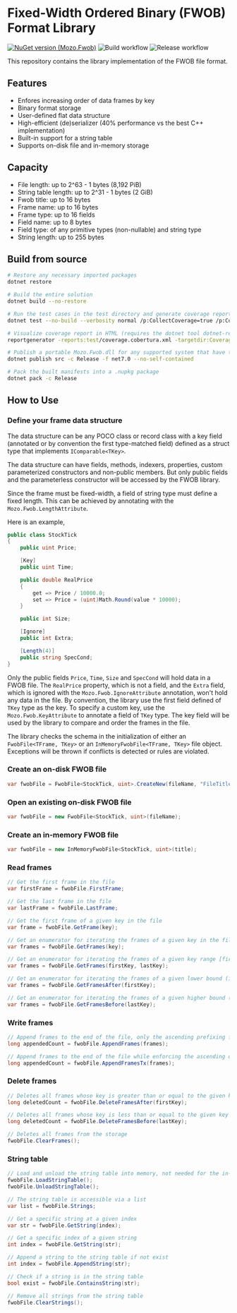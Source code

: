 # Fixed-Width Ordered Binary (FWOB) Format Library

[![NuGet version (Mozo.Fwob)](https://img.shields.io/nuget/v/Mozo.Fwob.svg)](https://www.nuget.org/packages/Mozo.Fwob/)
![Build workflow](https://github.com/stcmz/Mozo.Fwob/actions/workflows/build.yml/badge.svg)
![Release workflow](https://github.com/stcmz/Mozo.Fwob/actions/workflows/release.yml/badge.svg)

This repository contains the library implementation of the FWOB file format.

## Features

* Enfores increasing order of data frames by key
* Binary format storage
* User-defined flat data structure
* High-efficient (de)serializer (40% performance vs the best C++ implementation)
* Built-in support for a string table
* Supports on-disk file and in-memory storage

## Capacity

* File length: up to 2^63 - 1 bytes (8,192 PiB)
* String table length: up to 2^31 - 1 bytes (2 GiB)
* Fwob title: up to 16 bytes
* Frame name: up to 16 bytes
* Frame type: up to 16 fields
* Field name: up to 8 bytes
* Field type: of any primitive types (non-nullable) and string type
* String length: up to 255 bytes

## Build from source

```bash
# Restore any necessary imported packages
dotnet restore

# Build the entire solution
dotnet build --no-restore

# Run the test cases in the test directory and generate coverage report
dotnet test --no-build --verbosity normal /p:CollectCoverage=true /p:CoverletOutputFormat=cobertura

# Visualize coverage report in HTML (requires the dotnet tool dotnet-reportgenerator-globaltool to be installed)
reportgenerator -reports:test/coverage.cobertura.xml -targetdir:CoverageReport -reporttypes:Html -historydir:CoverageHistory

# Publish a portable Mozo.Fwob.dll for any supported system that have the .NET 7.0 installed
dotnet publish src -c Release -f net7.0 --no-self-contained

# Pack the built manifests into a .nupkg package
dotnet pack -c Release
```

## How to Use

### Define your frame data structure

The data structure can be any POCO class or record class with a key field (annotated or by convention the first type-matched field) defined as a struct type that implements `IComparable<TKey>`.

The data structure can have fields, methods, indexers, properties, custom parameterized constructors and non-public members. But only public fields and the parameterless constructor will be accessed by the FWOB library.

Since the frame must be fixed-width, a field of string type must define a fixed length. This can be achieved by annotating with the `Mozo.Fwob.LengthAttribute`.

Here is an example,

```csharp
public class StockTick
{
    public uint Price;

    [Key]
    public uint Time;

    public double RealPrice
    {
        get => Price / 10000.0;
        set => Price = (uint)Math.Round(value * 10000);
    }

    public int Size;

    [Ignore]
    public int Extra;

    [Length(4)]
    public string SpecCond;
}
```

Only the public fields `Price`, `Time`, `Size` and `SpecCond` will hold data in a FWOB file. The `RealPrice` property, which is not a field, and the `Extra` field, which is ignored with the `Mozo.Fwob.IgnoreAttribute` annotation, won't hold any data in the file. By convention, the library use the first field defined of `TKey` type as the key. To specify a custom key, use the `Mozo.Fwob.KeyAttribute` to annotate a field of `TKey` type. The key field will be used by the library to compare and order the frames in the file.

The library checks the schema in the initialization of either an `FwobFile<TFrame, TKey>` or an `InMemoryFwobFile<TFrame, TKey>` file object. Exceptions will be thrown if conflicts is detected or rules are violated.

### Create an on-disk FWOB file

```csharp
var fwobFile = FwobFile<StockTick, uint>.CreateNew(fileName, "FileTitle");
```

### Open an existing on-disk FWOB file

```csharp
var fwobFile = new FwobFile<StockTick, uint>(fileName);
```

### Create an in-memory FWOB file

```csharp
var fwobFile = new InMemoryFwobFile<StockTick, uint>(title);
```

### Read frames

```csharp
// Get the first frame in the file
var firstFrame = fwobFile.FirstFrame;

// Get the last frame in the file
var lastFrame = fwobFile.LastFrame;

// Get the first frame of a given key in the file
var frame = fwobFile.GetFrame(key);

// Get an enumerator for iterating the frames of a given key in the file, in case the key is not unique
var frames = fwobFile.GetFrames(key);

// Get an enumerator for iterating the frames of a given key range [firstKey, lastKey) in the file
var frames = fwobFile.GetFrames(firstKey, lastKey);

// Get an enumerator for iterating the frames of a given lower bound (inclusive) in the file
var frames = fwobFile.GetFramesAfter(firstKey);

// Get an enumerator for iterating the frames of a given higher bound (inclusive) in the file
var frames = fwobFile.GetFramesBefore(lastKey);
```

### Write frames

```csharp
// Append frames to the end of the file, only the ascending prefixing frames will be taken
long appendedCount = fwobFile.AppendFrames(frames);

// Append frames to the end of the file while enforcing the ascending order by key and no data will be appended if the ordering rule is violated
long appendedCount = fwobFile.AppendFramesTx(frames);
```

### Delete frames

```csharp
// Deletes all frames whose key is greater than or equal to the given key
long deletedCount = fwobFile.DeleteFramesAfter(firstKey);

// Deletes all frames whose key is less than or equal to the given key
long deletedCount = fwobFile.DeleteFramesBefore(lastKey);

// Deletes all frames from the storage
fwobFile.ClearFrames();
```

### String table

```csharp
// Load and unload the string table into memory, not needed for the in-memory storage
fwobFile.LoadStringTable();
fwobFile.UnloadStringTable();

// The string table is accessible via a list
var list = fwobFile.Strings;

// Get a specific string at a given index
var str = fwobFile.GetString(index);

// Get a specific index of a given string
int index = fwobFile.GetString(str);

// Append a string to the string table if not exist
int index = fwobFile.AppendString(str);

// Check if a string is in the string table
bool exist = fwobFile.ContainsString(str);

// Remove all strings from the string table
fwobFile.ClearStrings();
```
